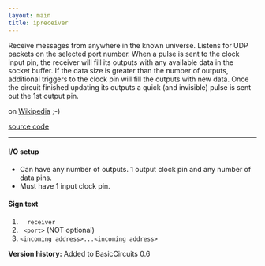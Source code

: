 ```yaml
---
layout: main
title: ipreceiver
---
```


Receive messages from anywhere in the known universe. Listens for UDP packets on the selected port number.
When a pulse is sent to the clock input pin, the receiver will fill its outputs with any available data in the socket buffer. 
If the data size is greater than the number of outputs, additional triggers to the clock pin will fill the outputs with new data.
Once the circuit finished updating its outputs a quick (and invisible) pulse is sent out the 1st output pin.

on [Wikipedia](http://en.wikipedia.org/wiki/Interplanetary_Internet) ;-)

[source code](https://github.com/eisental/BasicCircuits/blob/master/src/main/java/org/tal/basiccircuits/ipreceiver.java)

* * *


#### I/O setup 
* Can have any number of outputs. 1 output clock pin and any number of data pins.
* Must have 1 input clock pin.

#### Sign text
1. `   receiver   `
2. `  <port> ` (NOT optional)
3. ` <incoming address>...<incoming address> `

__Version history:__ Added to BasicCircuits 0.6